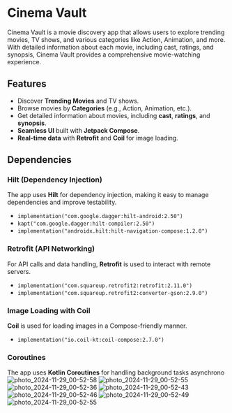 # Cinema Vault

Cinema Vault is a movie discovery app that allows users to explore trending movies, TV shows, and various categories like Action, Animation, and more. With detailed information about each movie, including cast, ratings, and synopsis, Cinema Vault provides a comprehensive movie-watching experience.

## Features
- Discover **Trending Movies** and TV shows.
- Browse movies by **Categories** (e.g., Action, Animation, etc.).
- Get detailed information about movies, including **cast**, **ratings**, and **synopsis**.
- **Seamless UI** built with **Jetpack Compose**.
- **Real-time data** with **Retrofit** and **Coil** for image loading.

## Dependencies

### Hilt (Dependency Injection)
The app uses **Hilt** for dependency injection, making it easy to manage dependencies and improve testability.

- `implementation("com.google.dagger:hilt-android:2.50")`
- `kapt("com.google.dagger:hilt-compiler:2.50")`
- `implementation("androidx.hilt:hilt-navigation-compose:1.2.0")`

### Retrofit (API Networking)
For API calls and data handling, **Retrofit** is used to interact with remote servers.

- `implementation("com.squareup.retrofit2:retrofit:2.11.0")`
- `implementation("com.squareup.retrofit2:converter-gson:2.9.0")`

### Image Loading with Coil
**Coil** is used for loading images in a Compose-friendly manner.

- `implementation("io.coil-kt:coil-compose:2.7.0")`

### Coroutines
The app uses **Kotlin Coroutines** for handling background tasks asynchrono
![photo_2024-11-29_00-52-58](https://github.com/user-attachments/assets/850dcede-4952-4777-8b76-180a1c72c4f0)
![photo_2024-11-29_00-52-55](https://github.com/user-attachments/assets/f15f0376-9f3e-413d-896b-ee6b36083eb0)
![photo_2024-11-29_00-52-36](https://github.com/user-attachments/assets/4880490d-34ea-4fae-8de0-b1f7f4ec376c)
![photo_2024-11-29_00-52-43](https://github.com/user-attachments/assets/573028e9-7423-46bf-86f6-506537f6a52d)
![photo_2024-11-29_00-52-46](https://github.com/user-attachments/assets/8a528f58-b917-4909-b5e2-cbb5ba55e8c4)
![photo_2024-11-29_00-52-49](https://github.com/user-attachments/assets/11e240ee-4597-42ec-aa73-3a31c053bc6d)
![photo_2024-11-29_00-52-55](https://github.com/user-attachments/assets/a89a9e4e-3f36-4cff-b546-d12b12ef0741)


